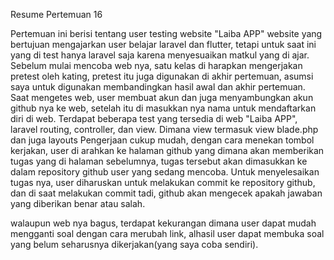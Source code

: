 Resume Pertemuan 16

Pertemuan ini berisi tentang user testing website "Laiba APP" website yang bertujuan mengajarkan user belajar laravel dan flutter, tetapi untuk saat ini yang di test hanya laravel saja karena menyesuaikan matkul yang di ajar.
Sebelum mulai mencoba web nya, satu kelas di harapkan mengerjakan pretest oleh kating, pretest itu juga digunakan di akhir pertemuan, asumsi saya untuk digunakan membandingkan hasil awal dan akhir pertemuan.
Saat mengetes web, user membuat akun dan juga menyambungkan akun github nya ke web, setelah itu di masukkan nya nama untuk mendaftarkan diri di web.
Terdapat beberapa test yang tersedia di web "Laiba APP", laravel routing, controller, dan view. Dimana view termasuk view blade.php dan juga layouts
Pengerjaan cukup mudah, dengan cara menekan tombol kerjakan, user di arahkan ke halaman github yang dimana akan memberikan tugas yang di halaman sebelumnya, tugas tersebut akan dimasukkan ke dalam repository github user yang sedang mencoba.
Untuk menyelesaikan tugas nya, user diharuskan untuk melakukan commit ke repository github, dan di saat melakukan commit tadi, github akan mengecek apakah jawaban yang diberikan benar atau salah.

walaupun web nya bagus, terdapat kekurangan dimana user dapat mudah mengganti soal dengan cara merubah link, alhasil user dapat membuka soal yang belum seharusnya dikerjakan(yang saya coba sendiri).